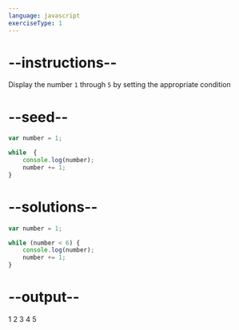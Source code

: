 ```yaml
---
language: javascript
exerciseType: 1
---
```


# --instructions--

Display the number `1` through `5` by setting the appropriate condition

# --seed--

```javascript
var number = 1;

while  {
    console.log(number);
    number += 1;
}
```

# --solutions--

```javascript
var number = 1;

while (number < 6) {
    console.log(number);
    number += 1;
}
```

# --output--

1
2
3
4
5
